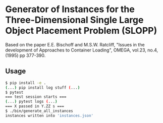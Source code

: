 # Generator of Instances for the Three-Dimensional Single Large Object Placement Problem (SLOPP)

Based on the paper E.E. Bischoff and M.S.W. Ratcliff, "Issues in the development of Approaches to Container Loading", OMEGA, vol.23, no.4, (1995) pp 377-390.

## Usage

```sh
$ pip install -e .
(...) pip install log stuff (...)
$ pytest
=== test session starts ===
(...) pytest logs (...)
=== X passed in Y.ZZ s ===
$ ./bin/generate_all_instances
instances written into 'instances.json'
```
